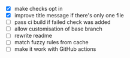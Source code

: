 - [x] make checks opt in
- [x] improve title message if there's only one file
- [ ] pass ci build if failed check was added
- [ ] allow customisation of base branch
- [ ] rewrite readme
- [ ] match fuzzy rules from cache
- [ ] make it work with GitHub actions
